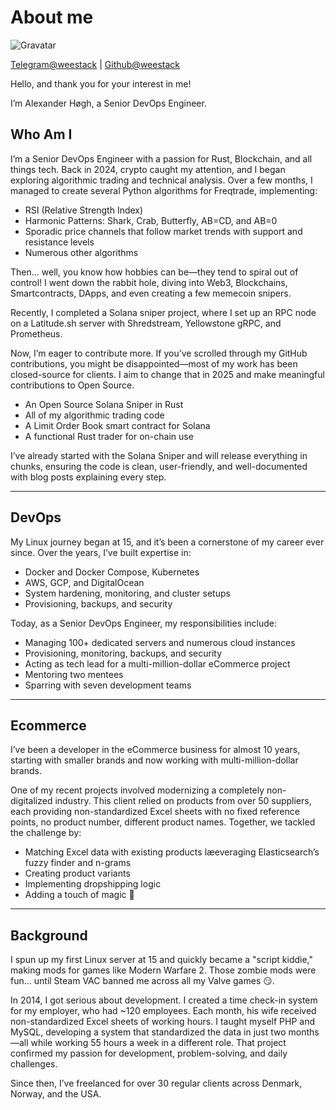 # About me
![Gravatar](https://gravatar.com/userimage/139737160/73bde38aaa9ddd892400d43568b482ef.jpeg?size=776)

[Telegram@weestack](https://t.me/weestack) | [Github@weestack](https://github.com/weestack)

Hello, and thank you for your interest in me! 

I’m Alexander Høgh, a Senior DevOps Engineer.

## Who Am I
I’m a Senior DevOps Engineer with a passion for Rust, Blockchain, and all things tech.
Back in 2024, crypto caught my attention, and I began exploring algorithmic trading and technical analysis. Over a few months, I managed to create several Python algorithms for Freqtrade, implementing:
- RSI (Relative Strength Index)
- Harmonic Patterns: Shark, Crab, Butterfly, AB=CD, and AB=0
- Sporadic price channels that follow market trends with support and resistance levels
- Numerous other algorithms

Then... well, you know how hobbies can be—they tend to spiral out of control! I went down the rabbit hole, diving into Web3, Blockchains, Smartcontracts, DApps, and even creating a few memecoin snipers.

Recently, I completed a Solana sniper project, where I set up an RPC node on a Latitude.sh server with Shredstream, Yellowstone gRPC, and Prometheus.

Now, I’m eager to contribute more. If you’ve scrolled through my GitHub contributions, you might be disappointed—most of my work has been closed-source for clients. I aim to change that in 2025 and make meaningful contributions to Open Source.

- An Open Source Solana Sniper in Rust
- All of my algorithmic trading code
- A Limit Order Book smart contract for Solana
- A functional Rust trader for on-chain use

I’ve already started with the Solana Sniper and will release everything in chunks, ensuring the code is clean, user-friendly, and well-documented with blog posts explaining every step.

---

## DevOps
My Linux journey began at 15, and it’s been a cornerstone of my career ever since. Over the years, I’ve built expertise in:

- Docker and Docker Compose, Kubernetes
- AWS, GCP, and DigitalOcean
- System hardening, monitoring, and cluster setups
- Provisioning, backups, and security

Today, as a Senior DevOps Engineer, my responsibilities include:

- Managing 100+ dedicated servers and numerous cloud instances
- Provisioning, monitoring, backups, and security
- Acting as tech lead for a multi-million-dollar eCommerce project
- Mentoring two mentees
- Sparring with seven development teams

---
## Ecommerce
I’ve been a developer in the eCommerce business for almost 10 years, starting with smaller brands and now working with multi-million-dollar brands.

One of my recent projects involved modernizing a completely non-digitalized industry. This client relied on products from over 50 suppliers, each providing non-standardized Excel sheets with no fixed reference points, no product number, different product names. Together, we tackled the challenge by:
- Matching Excel data with existing products læeveraging Elasticsearch’s fuzzy finder and n-grams
- Creating product variants
- Implementing dropshipping logic
- Adding a touch of magic :rabbit:

---
## Background
I spun up my first Linux server at 15 and quickly became a "script kiddie," making mods for games like Modern Warfare 2. Those zombie mods were fun... until Steam VAC banned me across all my Valve games :smirk:.

In 2014, I got serious about development. I created a time check-in system for my employer, who had ~120 employees. Each month, his wife received non-standardized Excel sheets of working hours. I taught myself PHP and MySQL, developing a system that standardized the data in just two months—all while working 55 hours a week in a different role. That project confirmed my passion for development, problem-solving, and daily challenges.

Since then, I’ve freelanced for over 30 regular clients across Denmark, Norway, and the USA.

